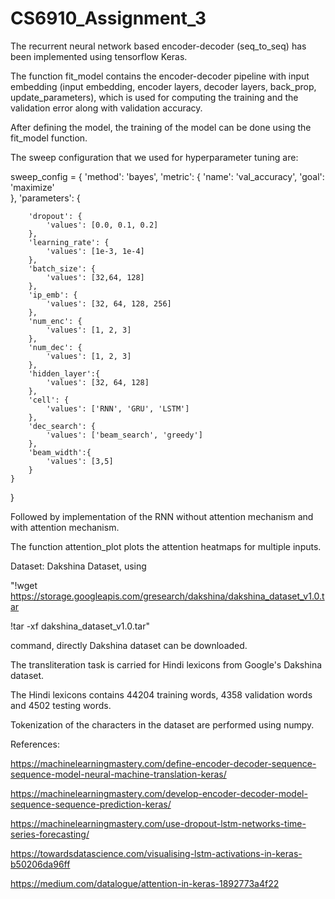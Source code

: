 # CS6910_Assignment_3
The recurrent neural network based encoder-decoder (seq_to_seq) has been implemented using tensorflow Keras.

The function fit_model contains the encoder-decoder pipeline with input embedding (input embedding, encoder layers, decoder layers, back_prop, update_parameters),
which is used for computing the training and the validation error along with validation accuracy.

After defining the model, the training of the model can be done using the fit_model function.

The sweep configuration that we used for hyperparameter tuning are:


sweep_config = {
    'method': 'bayes', 
    'metric': {
      'name': 'val_accuracy',
      'goal': 'maximize'   
    },
    'parameters': {

        'dropout': {
            'values': [0.0, 0.1, 0.2]
        },
        'learning_rate': {
            'values': [1e-3, 1e-4]
        },
        'batch_size': {
            'values': [32,64, 128]
        },
        'ip_emb': {
            'values': [32, 64, 128, 256]
        },
        'num_enc': {
            'values': [1, 2, 3]
        },
        'num_dec': {
            'values': [1, 2, 3]
        },
        'hidden_layer':{
            'values': [32, 64, 128]
        },
        'cell': {
            'values': ['RNN', 'GRU', 'LSTM']
        },
        'dec_search': {
            'values': ['beam_search', 'greedy']
        },
        'beam_width':{
            'values': [3,5]
        }
    }
}

Followed by implementation of the RNN without attention mechanism and with attention mechanism.

The function attention_plot plots the attention heatmaps for multiple inputs.

Dataset: Dakshina Dataset, using

"!wget https://storage.googleapis.com/gresearch/dakshina/dakshina_dataset_v1.0.tar

!tar -xf dakshina_dataset_v1.0.tar"

command, directly Dakshina dataset can be downloaded.

The transliteration task is carried for Hindi lexicons from Google's Dakshina dataset.

The Hindi lexicons contains 44204 training words, 4358 validation words and 4502 testing words.

Tokenization of the characters in the dataset are performed using numpy.

References:

https://machinelearningmastery.com/define-encoder-decoder-sequence-sequence-model-neural-machine-translation-keras/

https://machinelearningmastery.com/develop-encoder-decoder-model-sequence-sequence-prediction-keras/

https://machinelearningmastery.com/use-dropout-lstm-networks-time-series-forecasting/

https://towardsdatascience.com/visualising-lstm-activations-in-keras-b50206da96ff

https://medium.com/datalogue/attention-in-keras-1892773a4f22
